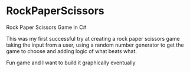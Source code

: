 # RockPaperScissors
Rock Paper Scissors Game in C#

This was my first successful try at creating a rock paper scissors game taking the input from a user, using a random number generator to get the game to choose and adding logic of what beats what.

Fun game and I want to build it graphically eventually
